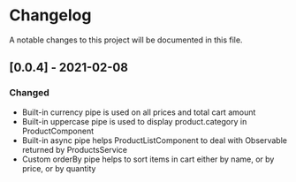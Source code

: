 # Changelog
A notable changes to this project will be documented in this file.

## [0.0.4] - 2021-02-08
### Changed
- Built-in currency pipe is used on all prices and total cart amount
- Built-in uppercase pipe is used to display product.category in ProductComponent
- Built-in async pipe helps ProductListComponent to deal with Observable returned by ProductsService
- Custom orderBy pipe helps to sort items in cart either by name, or by price, or by quantity 